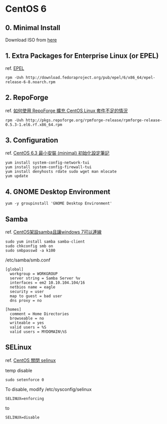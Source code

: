 
# CentOS 6

## 0. Minimal Install
Download ISO from [here](http://isoredirect.centos.org/centos/6/isos/x86_64/)

## 1. Extra Packages for Enterprise Linux (or EPEL)
ref. [EPEL](http://fedoraproject.org/wiki/EPEL)

    rpm -Uvh http://download.fedoraproject.org/pub/epel/6/x86_64/epel-release-6-8.noarch.rpm

## 2. RepoForge
ref. [如何使用 RepoForge 擴充 CentOS Linux 套件不足的情況](http://blog.miniasp.com/post/2012/07/18/Using-RepoForge-extend-CentOS-Linux-package-repository.aspx)

    rpm -Uvh http://pkgs.repoforge.org/rpmforge-release/rpmforge-release-0.5.3-1.el6.rf.x86_64.rpm

## 3. Configuration

ref. [CentOS 6.3 最小安裝 (minimal) 初始化設定筆記](http://blog.miniasp.com/post/2012/07/31/CentOS-63-Minimal-Installation-and-Configuration-Notes.aspx)

    yum install system-config-network-tui
    yum install system-config-firewall-tui
    yum install denyhosts rdate sudo wget man mlocate
    yum update

## 4. GNOME Desktop Environment

    yum -y groupinstall 'GNOME Desktop Environment'

## Samba
ref. [CentOS架設samba且讓windows 7可以連線](http://ithelp.ithome.com.tw/question/10085886?tag=rt.rq)

    sudo yum install samba samba-client
    sudo chkconfig smb on
    sudo smbpasswd -a k100

/etc/samba/smb.conf

    [global]
      workgroup = WORKGROUP
      server string = Samba Server %v
      interfaces = em2 10.10.104.104/16
      netbios name = eagle
      security = user
      map to guest = bad user
      dns proxy = no

    [homes]
      comment = Home Directories
      browseable = no
      writeable = yes
      valid users = %S
      valid users = MYDOMAIN\%S

## SELinux
ref. [CentOS 關閉 selinux](http://blog.xuite.net/tolarku/blog/195633562-CentOS+%E9%97%9C%E9%96%89+selinux)

temp disable

    sudo setenforce 0
    
To disable, modify /etc/sysconfig/selinux

    SELINUX=enforcing
to 

    SELINUX=disable
